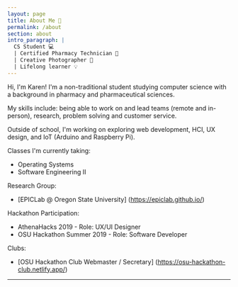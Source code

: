 ```yaml
---
layout: page
title: About Me 🌈
permalink: /about
section: about
intro_paragraph: |
  CS Student 💻
  | Certified Pharmacy Technician 💊
  | Creative Photographer 📸
  | Lifelong learner 💡
---
```


Hi, I'm Karen! I'm a non-traditional student studying computer science with a background in pharmacy and pharmaceutical sciences.

My skills include: being able to work on and lead teams (remote and in-person), research, problem solving and customer service.

Outside of school, I'm working on exploring web development, HCI, UX design, and IoT (Arduino and Raspberry Pi).


Classes I'm currently taking:
* Operating Systems
* Software Engineering II

Research Group:
* [EPICLab @ Oregon State University] (https://epiclab.github.io/)

Hackathon Participation:
* AthenaHacks 2019 - Role: UX/UI Designer
* OSU Hackathon Summer 2019 - Role: Software Developer

Clubs:
* [OSU Hackathon Club Webmaster / Secretary] (https://osu-hackathon-club.netlify.app/)

---
